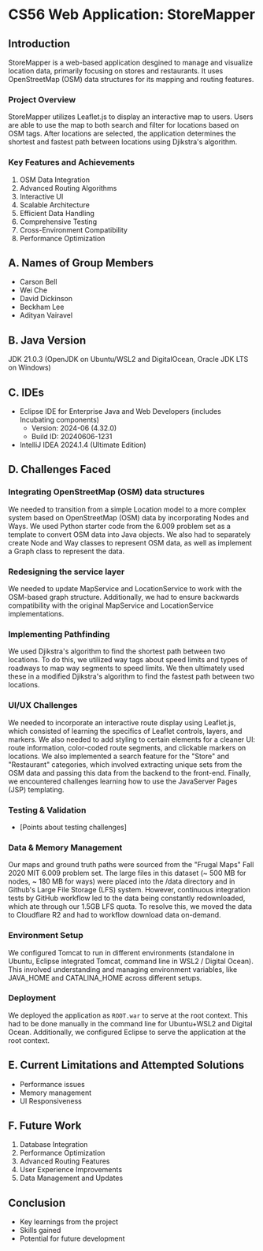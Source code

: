 # CS56 Web Application: StoreMapper

## Introduction
StoreMapper is a web-based application desgined to manage and visualize location data, primarily focusing on stores and restaurants. It uses OpenStreetMap (OSM) data structures for its mapping and routing features.

### Project Overview
StoreMapper utilizes Leaflet.js to display an interactive map to users. Users are able to use the map to both search and filter for locations based on OSM tags. After locations are selected, the application determines the shortest and fastest path between locations using Djikstra's algorithm.

### Key Features and Achievements
1. OSM Data Integration
2. Advanced Routing Algorithms
3. Interactive UI
4. Scalable Architecture
5. Efficient Data Handling
6. Comprehensive Testing
7. Cross-Environment Compatibility
8. Performance Optimization

## A. Names of Group Members
* Carson Bell
* Wei Che
* David Dickinson
* Beckham Lee
* Adityan Vairavel

## B. Java Version
JDK 21.0.3 (OpenJDK on Ubuntu/WSL2 and DigitalOcean, Oracle JDK LTS on Windows)

## C. IDEs
* Eclipse IDE for Enterprise Java and Web Developers (includes Incubating components)
   * Version: 2024-06 (4.32.0)
   * Build ID: 20240606-1231
* IntelliJ IDEA 2024.1.4 (Ultimate Edition) 

## D. Challenges Faced
### Integrating OpenStreetMap (OSM) data structures
We needed to transition from a simple Location model to a more complex system based on OpenStreetMap (OSM) data by incorporating Nodes and Ways. We used Python starter code from the 6.009 problem set as a template to convert OSM data into Java objects. We also had to separately create Node and Way classes to represent OSM data, as well as implement a Graph class to represent the data.

### Redesigning the service layer
We needed to update MapService and LocationService to work with the OSM-based graph structure. Additionally, we had to ensure backwards compatibility with the original MapService and LocationService implementations.

### Implementing Pathfinding
We used Djikstra's algorithm to find the shortest path between two locations. To do this, we utilized way tags about speed limits and types of roadways to map way segments to speed limits. We then ultimately used these in a modified Djikstra's algorithm to find the fastest path between two locations.

### UI/UX Challenges
We needed to incorporate an interactive route display using Leaflet.js, which consisted of learning the specifics of Leaflet controls, layers, and markers. We also needed to add styling to certain elements for a cleaner UI: route information, color-coded route segments, and clickable markers on locations. We also implemented a search feature for the "Store" and "Restaurant" categories, which involved extracting unique sets from the OSM data and passing this data from the backend to the front-end. Finally, we encountered challenges learning how to use the JavaServer Pages (JSP) templating.

### Testing & Validation
- [Points about testing challenges]

### Data & Memory Management
Our maps and ground truth paths were sourced from the "Frugal Maps" Fall 2020 MIT 6.009 problem set. The large files in this dataset (~ 500 MB for nodes, ~ 180 MB for ways) were placed into the /data directory and in Github's Large File Storage (LFS) system. However, continuous integration tests by GitHub workflow led to the data being constantly redownloaded, which ate through our 1.5GB LFS quota. To resolve this, we moved the data to Cloudflare R2 and had to workflow download data on-demand.

### Environment Setup
We configured Tomcat to run in different environments (standalone in Ubuntu, Eclipse integrated Tomcat, command line in WSL2 / Digital Ocean). This involved understanding and managing environment variables, like JAVA_HOME and CATALINA_HOME across different setups.

### Deployment
We deployed the application as ```ROOT.war``` to serve at the root context. This had to be done manually in the command line for Ubuntu+WSL2 and Digital Ocean. Additionally, we configured Eclipse to serve the application at the root context.

## E. Current Limitations and Attempted Solutions
- Performance issues
- Memory management
- UI Responsiveness

## F. Future Work
1. Database Integration
2. Performance Optimization
3. Advanced Routing Features
4. User Experience Improvements
5. Data Management and Updates

## Conclusion
- Key learnings from the project
- Skills gained
- Potential for future development
 

